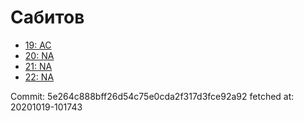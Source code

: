 # Сабитов
- [19: AC](19.md)
- [20: NA](20.md)
- [21: NA](21.md)
- [22: NA](22.md)

Commit: 5e264c888bff26d54c75e0cda2f317d3fce92a92
 fetched at: 20201019-101743
